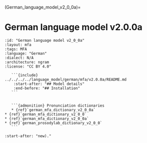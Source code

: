 
(German_language_model_v2_0_0a)=
# German language model v2.0.0a

``````{language_model} German language model v2.0.0a
:id: "German language model v2_0_0a"
:layout: mfa
:tags: MFA
:language: "German"
:dialect: N/A
:architecture: ngram
:license: "CC BY 4.0"

   ```{include} ../../../../language_model/german/mfa/v2.0.0a/README.md
    :start-after: "## Model details"
    :end-before: "## Installation"
   ```


   ```{admonition} Pronunciation dictionaries
   * {ref}`german_mfa_dictionary_v2_0_0a`
* {ref}`german_mfa_dictionary_v2_0_0`
* {ref}`german_mfa_dictionary_v2_0_0a`
* {ref}`german_prosodylab_dictionary_v2_0_0`
   ```

``````

```{include} ../../../../language_model/german/mfa/v2.0.0a/README.md
:start-after: "new)."
```
